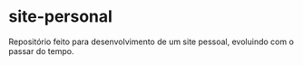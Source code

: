 # site-personal
 Repositório feito para desenvolvimento de um site pessoal, evoluindo com o passar do tempo.
